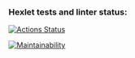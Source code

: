### Hexlet tests and linter status:
[![Actions Status](https://github.com/kasheev-pes/frontend-project-44/actions/workflows/hexlet-check.yml/badge.svg)](https://github.com/kasheev-pes/frontend-project-44/actions)

[![Maintainability](https://api.codeclimate.com/v1/badges/3c2209d2d6765a9008c2/maintainability)](https://codeclimate.com/github/kasheev-pes/frontend-project-44/maintainability)